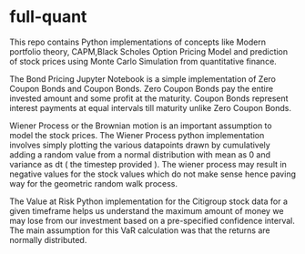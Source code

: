 # full-quant
This repo contains Python implementations of concepts like Modern portfolio theory, CAPM,Black Scholes Option Pricing Model and prediction of stock prices using Monte Carlo Simulation from quantitative finance.

The Bond Pricing Jupyter Notebook is a simple implementation of Zero Coupon Bonds and Coupon Bonds. 
Zero Coupon Bonds pay the entire invested amount and some profit at the maturity.
Coupon Bonds represent interest payments at equal intervals till maturity unlike Zero Coupon Bonds.

Wiener Process or the Brownian motion is an important assumption to model the stock prices. The Wiener Process python implementation involves simply plotting the various datapoints drawn by cumulatively adding a random value from a normal distribution with mean as 0 and variance as dt ( the timestep provided ). The wiener process may result in negative values for the stock values which do not make sense hence paving way for the geometric random walk process.

The Value at Risk Python implementation for the Citigroup stock data for a given timeframe helps us understand the maximum amount of money we may lose from our investment based on a pre-specified confidence interval. The main assumption for this VaR calculation was that the returns are normally distributed.

